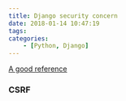 ```yaml
---
title: Django security concern
date: 2018-01-14 10:47:19
tags:
categories:
    - [Python, Django]
---
```


[A good reference](https://www.squarefree.com/securitytips/web-developers.html#CSRF)

### CSRF
